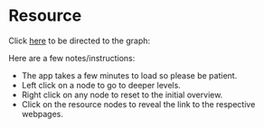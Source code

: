 
# Resource

Click [here](https://igor-biodgps.github.io/ARIADNE/graph/graph.html) to be directed to the graph:

Here are a few notes/instructions: 
<br>
- The app takes a few minutes to load so please be patient.
- Left click on a node to go to deeper levels.
- Right click on any node to reset to the initial overview.
- Click on the resource nodes to reveal the link to the respective webpages.
